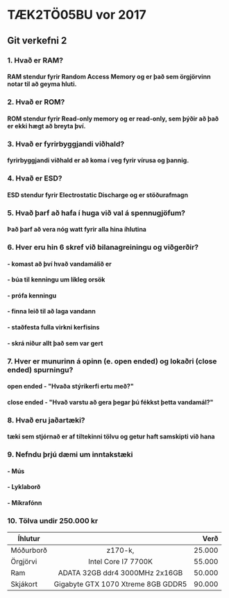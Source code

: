 # TÆK2TÖ05BU vor 2017
## Git verkefni 2

### 1. Hvað er RAM?
#### RAM stendur fyrir Random Access Memory og er það sem örgjörvinn notar til að geyma hluti.
### 2. Hvað er ROM?
#### ROM stendur fyrir Read-only memory og er read-only, sem þýðir að það er ekki hægt að breyta því.
### 3. Hvað er fyrirbyggjandi viðhald?
#### fyrirbyggjandi viðhald er að koma í veg fyrir vírusa og þannig.
### 4. Hvað er ESD?
#### ESD stendur fyrir Electrostatic Discharge og er stöðurafmagn
### 5. Hvað þarf að hafa í huga við val á spennugjöfum?
#### Það þarf að vera nóg watt fyrir alla hina íhlutina
### 6. Hver eru hin 6 skref við bilanagreiningu og viðgerðir?
#### - komast að því hvað vandamálið er
#### - búa til kenningu um líkleg orsök
#### - prófa kenningu
#### - finna leið til að laga vandann
#### - staðfesta fulla virkni kerfisins
#### - skrá niður allt það sem var gert
### 7. Hver er munurinn á opinn (e. open ended) og lokaðri (close ended) spurningu?
#### open ended - "Hvaða stýrikerfi ertu með?"
#### close ended - "Hvað varstu að gera þegar þú fékkst þetta vandamál?"
### 8. Hvað eru jaðartæki?
#### tæki sem stjórnað er af tiltekinni tölvu og getur haft samskipti við hana
### 9. Nefndu þrjú dæmi um inntakstæki
#### - Mús
#### - Lyklaborð
#### - Míkrafónn
### 10. Tölva undir 250.000 kr
|Íhlutur  | 					|Verð  |
|-------- |:-----------------------------------:| ----:|
|Móðurborð|z170-k, 				|25.000|
|Örgjörvi |Intel Core I7 7700K 			|55.000|
|Ram	  |ADATA 32GB ddr4 3000MHz 2x16GB	|50.000|
|Skjákort |Gigabyte GTX 1070 Xtreme 8GB GDDR5 	|90.000|
